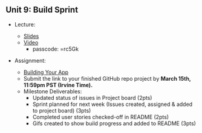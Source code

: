 ## Unit 9: Build Sprint 
* Lecture:
    * [Slides](https://docs.google.com/presentation/d/12OgBqxEvg81vn_VK16JvrOoBrkU6JDjTwKZVVBJNaME/edit?usp=sharing)
    * [Video](https://zoom.us/rec/share/TkrZxLccATLIgVmm8K5EPDuQpTxOZyMZIHsD5Vd_bpxJFH1KbLUm_xIRmqPCJUX2.xeGn99ipZu2rbtBL)
        * passcode: =rc5Gk
 
 * Assignment:
    * [Building Your App](https://courses.codepath.com/courses/android_university/unit/9#!overview) 
    * Submit the link to your finished GitHub repo project  by **March 15th, 11:59pm PST (Irvine Time).** 
    * Milestone Deliverables:
        * Updated status of issues in Project board (2pts)
	    * Sprint planned for next week (Issues created, assigned & added to project board) (3pts)
	    * Completed user stories checked-off in README (2pts)
	    * Gifs created to show build progress and added to README (3pts)
